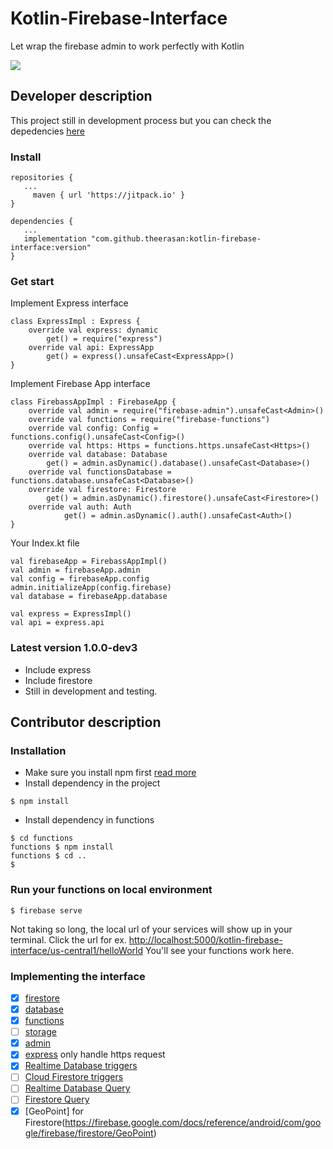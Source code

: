 # Kotlin-Firebase-Interface
Let wrap the firebase admin to work perfectly with Kotlin

[![](https://jitpack.io/v/theerasan/kotlin-firebase-interface.svg)](https://jitpack.io/#theerasan/kotlin-firebase-interface)

## Developer description
This project still in development process but you can check the depedencies [here](https://jitpack.io/#theerasan/kotlin-firebase-interface) 

### Install

```
repositories {
   ...
	 maven { url 'https://jitpack.io' }
}

dependencies {
   ...
   implementation "com.github.theerasan:kotlin-firebase-interface:version"
}
```
### Get start
Implement Express interface

```
class ExpressImpl : Express {
    override val express: dynamic
        get() = require("express")
    override val api: ExpressApp
        get() = express().unsafeCast<ExpressApp>()
}
```

Implement Firebase App interface

```
class FirebassAppImpl : FirebaseApp {
    override val admin = require("firebase-admin").unsafeCast<Admin>()
    override val functions = require("firebase-functions")
    override val config: Config = functions.config().unsafeCast<Config>()
    override val https: Https = functions.https.unsafeCast<Https>()
    override val database: Database
        get() = admin.asDynamic().database().unsafeCast<Database>()
    override val functionsDatabase = functions.database.unsafeCast<Database>()
    override val firestore: Firestore
        get() = admin.asDynamic().firestore().unsafeCast<Firestore>()
    override val auth: Auth
            get() = admin.asDynamic().auth().unsafeCast<Auth>()
}
```

Your Index.kt file

```
val firebaseApp = FirebassAppImpl()
val admin = firebaseApp.admin
val config = firebaseApp.config
admin.initializeApp(config.firebase)
val database = firebaseApp.database

val express = ExpressImpl()
val api = express.api
```

### Latest version 1.0.0-dev3
* Include express
* Include firestore
* Still in development and testing.

## Contributor description

### Installation
- Make sure you install npm first [read more](https://www.npmjs.com/)
- Install dependency in the project
```
$ npm install
```
- Install dependency in functions
```
$ cd functions
functions $ npm install
functions $ cd ..
$
```

### Run your functions on local environment
```
$ firebase serve
```
Not taking so long, the local url of your services will show up in your terminal.
Click the url for ex. [http://localhost:5000/kotlin-firebase-interface/us-central1/helloWorld](http://localhost:5000/kotlin-firebase-interface/us-central1/helloWorld) You'll see your functions work here.

### Implementing the interface
* [x] [firestore](https://firebase.google.com/docs/reference/js/firebase.firestore)
* [x] [database](https://firebase.google.com/docs/reference/js/firebase.database)
* [x] [functions](https://firebase.google.com/docs/reference/js/firebase.functions)
* [ ] [storage](https://firebase.google.com/docs/reference/js/firebase.storage)
* [x] [admin](https://firebase.google.com/docs/reference/admin/node/)
* [x] [express](https://expressjs.com/en/4x/api.html) only handle https request
* [x] [Realtime Database triggers](https://firebase.google.com/docs/functions/database-events)
* [ ] [Cloud Firestore triggers](https://firebase.google.com/docs/functions/firestore-events)
* [ ] [Realtime Database Query](https://firebase.google.com/docs/reference/android/com/google/firebase/database/Query)
* [ ] [Firestore Query](https://firebase.google.com/docs/reference/android/com/google/firebase/firestore/Query)
* [x] [GeoPoint] for Firestore(https://firebase.google.com/docs/reference/android/com/google/firebase/firestore/GeoPoint)